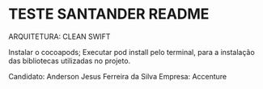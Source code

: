 # TESTE SANTANDER README


ARQUITETURA: CLEAN SWIFT

Instalar o cocoapods;
Executar pod install pelo terminal, para a instalação das bibliotecas utilizadas no projeto.

Candidato: Anderson Jesus Ferreira da Silva
Empresa: Accenture